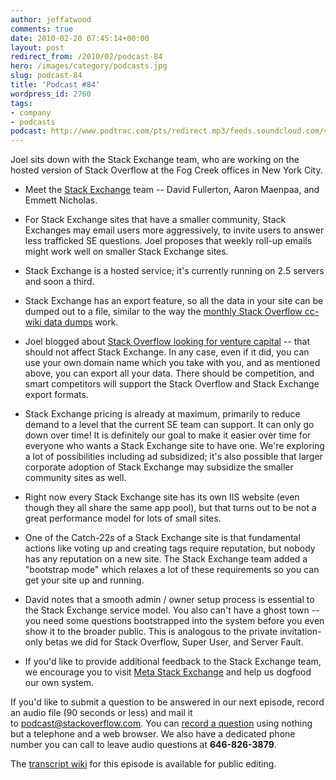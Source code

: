 ```yaml
---
author: jeffatwood
comments: true
date: 2010-02-20 07:45:14+00:00
layout: post
redirect_from: /2010/02/podcast-84
hero: /images/category/podcasts.jpg
slug: podcast-84
title: 'Podcast #84'
wordpress_id: 2760
tags:
- company
- podcasts
podcast: http://www.podtrac.com/pts/redirect.mp3/feeds.soundcloud.com/stream/14168764-stack-exchange-stack-exchange-podcast-2.mp3
---
```


Joel sits down with the Stack Exchange team, who are working on the hosted version of Stack Overflow at the Fog Creek offices in New York City.



	
  * Meet the [Stack Exchange](http://stackexchange.com/) team -- David Fullerton, Aaron Maenpaa, and Emmett Nicholas.

	
  * For Stack Exchange sites that have a smaller community, Stack Exchanges may email users more aggressively, to invite users to answer less trafficked SE questions. Joel proposes that weekly roll-up emails might work well on smaller Stack Exchange sites.

	
  * Stack Exchange is a hosted service; it's currently running on 2.5 servers and soon a third.

	
  * Stack Exchange has an export feature, so all the data in your site can be dumped out to a file, similar to the way the [monthly Stack Overflow cc-wiki data dumps](http://blog.stackoverflow.com/category/cc-wiki-dump/) work.

	
  * Joel blogged about [Stack Overflow looking for venture capital](http://www.joelonsoftware.com/items/2010/02/14.html) -- that should not affect Stack Exchange. In any case, even if it did, you can use your own domain name which you take with you, and as mentioned above, you can export all your data. There should be competition, and smart competitors will support the Stack Overflow and Stack Exchange export formats.

	
  * Stack Exchange pricing is already at maximum, primarily to reduce demand to a level that the current SE team can support. It can only go down over time! It is definitely our goal to make it easier over time for everyone who wants a Stack Exchange site to have one. We're exploring a lot of possibilities including ad subsidized; it's also possible that larger corporate adoption of Stack Exchange may subsidize the smaller community sites as well.

	
  * Right now every Stack Exchange site has its own IIS website (even though they all share the same app pool), but that turns out to be not a great performance model for lots of small sites.

	
  * One of the Catch-22s of a Stack Exchange site is that fundamental actions like voting up and creating tags require reputation, but nobody has any reputation on a new site. The Stack Exchange team added a "bootstrap mode" which relaxes a lot of these requirements so you can get your site up and running.

	
  * David notes that a smooth admin / owner setup process is essential to the Stack Exchange service model. You also can't have a ghost town -- you need some questions bootstrapped into the system before you even show it to the broader public. This is analogous to the private invitation-only betas we did for Stack Overflow, Super User, and Server Fault.

	
  * If you'd like to provide additional feedback to the Stack Exchange team, we encourage you to visit [Meta Stack Exchange](http://meta.stackexchange.com/) and help us dogfood our own system.


If you'd like to submit a question to be answered in our next episode, record an audio file (90 seconds or less) and mail it to [podcast@stackoverflow.com](mailto:podcast@stackoverflow.com). You can [record a question](http://blog.stackoverflow.com/index.php/2008/05/recording-podcast-questions-using-your-telephone/) using nothing but a telephone and a web browser. We also have a dedicated phone number you can call to leave audio questions at **646-826-3879**.

The [transcript wiki](https://stackoverflow.fogbugz.com/default.asp?W29177) for this episode is available for public editing.
